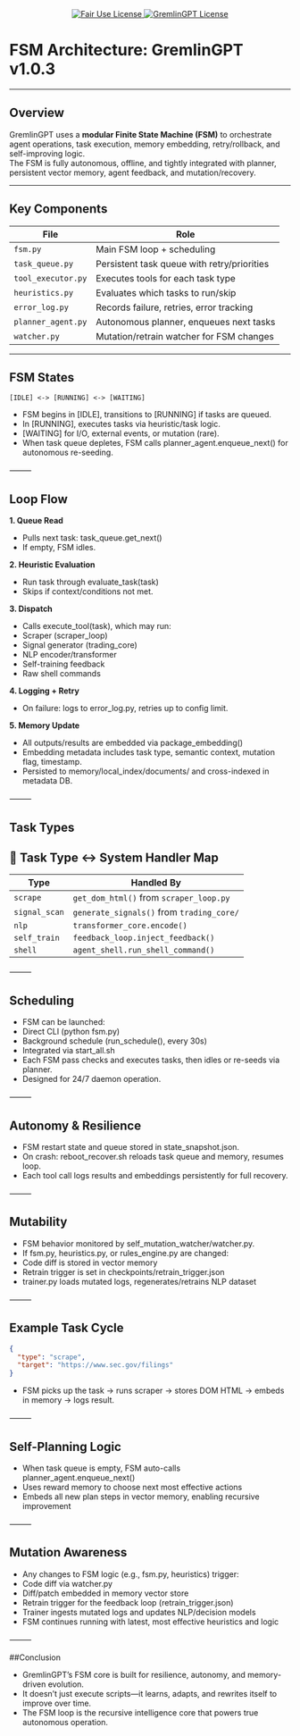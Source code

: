 <link rel="stylesheet" type="text/css" href="docs/custom.css">
<div align="center">
  <a href="https://github.com/statikfintechllc/AscendAI/blob/master/About Us/LICENSE.md">
    <img src="https://img.shields.io/badge/FAIR%20USE-black?style=for-the-badge&logo=dragon&logoColor=gold" alt="Fair Use License"/>
  </a>
  <a href="https://github.com/statikfintechllc/AscendAI/blob/master/About Us/LICENSE.md">
    <img src="https://img.shields.io/badge/GREMLINGPT%20v1.0.3-darkred?style=for-the-badge&logo=dragon&logoColor=gold" alt="GremlinGPT License"/>
  </a>
</div>

# FSM Architecture: GremlinGPT v1.0.3

---

## Overview

GremlinGPT uses a **modular Finite State Machine (FSM)** to orchestrate agent operations, task execution, memory embedding, retry/rollback, and self-improving logic.  
The FSM is fully autonomous, offline, and tightly integrated with planner, persistent vector memory, agent feedback, and mutation/recovery.

---

## Key Components

| File                               | Role                                         |
|-------------------------------------|----------------------------------------------|
| `fsm.py`                           | Main FSM loop + scheduling                   |
| `task_queue.py`                    | Persistent task queue with retry/priorities  |
| `tool_executor.py`                 | Executes tools for each task type            |
| `heuristics.py`                    | Evaluates which tasks to run/skip            |
| `error_log.py`                     | Records failure, retries, error tracking     |
| `planner_agent.py`                 | Autonomous planner, enqueues next tasks      |
| `watcher.py`                       | Mutation/retrain watcher for FSM changes     |

---

## FSM States

```text
[IDLE] <-> [RUNNING] <-> [WAITING]
```

- FSM begins in [IDLE], transitions to [RUNNING] if tasks are queued.
- In [RUNNING], executes tasks via heuristic/task logic.
- [WAITING] for I/O, external events, or mutation (rare).
- When task queue depletes, FSM calls planner_agent.enqueue_next() for autonomous re-seeding.

⸻

## Loop Flow

**1. Queue Read**
- Pulls next task: task_queue.get_next()
- If empty, FSM idles.

**2. Heuristic Evaluation**
- Run task through evaluate_task(task)
- Skips if context/conditions not met.

**3. Dispatch**
- Calls execute_tool(task), which may run:
- Scraper (scraper_loop)
- Signal generator (trading_core)
- NLP encoder/transformer
- Self-training feedback
- Raw shell commands

**4. Logging + Retry**
- On failure: logs to error_log.py, retries up to config limit.
 
**5. Memory Update**
- All outputs/results are embedded via package_embedding()
- Embedding metadata includes task type, semantic context, mutation flag, timestamp.
- Persisted to memory/local_index/documents/ and cross-indexed in metadata DB.

⸻

## Task Types

## 🧠 Task Type ↔️ System Handler Map

| **Type**       | **Handled By**                                     |
|----------------|----------------------------------------------------|
| `scrape`       | `get_dom_html()` from `scraper_loop.py`            |
| `signal_scan`  | `generate_signals()` from `trading_core/`          |
| `nlp`          | `transformer_core.encode()`                        |
| `self_train`   | `feedback_loop.inject_feedback()`                  |
| `shell`        | `agent_shell.run_shell_command()`                  |

⸻

## Scheduling

- FSM can be launched:
- Direct CLI (python fsm.py)
- Background schedule (run_schedule(), every 30s)
- Integrated via start_all.sh
- Each FSM pass checks and executes tasks, then idles or re-seeds via planner.
- Designed for 24/7 daemon operation.

⸻

## Autonomy & Resilience

- FSM restart state and queue stored in state_snapshot.json.
- On crash: reboot_recover.sh reloads task queue and memory, resumes loop.
- Each tool call logs results and embeddings persistently for full recovery.

⸻

## Mutability

- FSM behavior monitored by self_mutation_watcher/watcher.py.
- If fsm.py, heuristics.py, or rules_engine.py are changed:
- Code diff is stored in vector memory
- Retrain trigger is set in checkpoints/retrain_trigger.json
- trainer.py loads mutated logs, regenerates/retrains NLP dataset

⸻

## Example Task Cycle

```json
{
  "type": "scrape",
  "target": "https://www.sec.gov/filings"
}
```

- FSM picks up the task → runs scraper → stores DOM HTML → embeds in memory → logs result.

⸻

## Self-Planning Logic

- When task queue is empty, FSM auto-calls planner_agent.enqueue_next()
- Uses reward memory to choose next most effective actions
- Embeds all new plan steps in vector memory, enabling recursive improvement

⸻

## Mutation Awareness

- Any changes to FSM logic (e.g., fsm.py, heuristics) trigger:
- Code diff via watcher.py
- Diff/patch embedded in memory vector store
- Retrain trigger for the feedback loop (retrain_trigger.json)
- Trainer ingests mutated logs and updates NLP/decision models
- FSM continues running with latest, most effective heuristics and logic

⸻

##Conclusion

- GremlinGPT’s FSM core is built for resilience, autonomy, and memory-driven evolution.
- It doesn’t just execute scripts—it learns, adapts, and rewrites itself to improve over time.
- The FSM loop is the recursive intelligence core that powers true autonomous operation.





